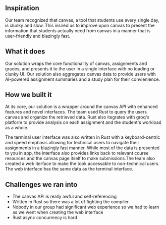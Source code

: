 ## Inspiration
Our team recognized that canvas, a tool that students use every single day, is clunky and slow. This insired us to improve upon canvas to present the information that students actually need from canvas in a manner that is user-friendly and blazingly fast.

## What it does
Our solution wraps the core functionality of canvas, assignments and grades, and presents it to the user in a single interface with no loading or clunky UI. Our solution also aggregates canvas data to provide users with AI-powered assignment summaries and a study plan for their convienience.

## How we built it
At its core, our solution is a wrapper around the canvas API with enhanced features and novel interfaces. The team used Rust to query the users canvas and organize the retrieved data. Rust also itegrates with groq's platform to provide analysis on each assignment and the student's workload as a whole.

The terminal user interface was also written in Rust with a keyboard-centric and speed emphasis allowing for technical users to navigate their assignments in a blazingly fast manner. While most of the data is presented to you in app, the interface also provides links back to relevant course resources and the canvas page itself to make submissions.The team also created a web iterface to make the took accessable to non-technical users. The web interface has the same data as the terminal interface.

## Challenges we ran into
- The canvas API is really awful and self-referencing
- Written in Rust so there was a lot of fighting the compiler
- Nobody in our group had significant web experience so we had to learn as we went when creating the web interface
- Rust async concurrency is hard
